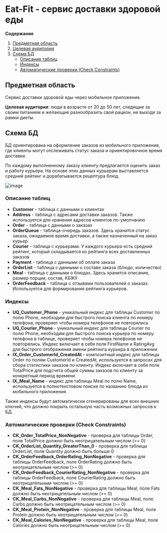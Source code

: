 # Eat-Fit - сервис доставки здоровой еды

**Содержание**
1. [Предметная область](#предметная-область)
2. [Целевая аудитория](#целевая-аудитория)
3. [Схема БД](#схема-бд)
    - [Описание таблиц](#описание-таблиц)
    - [Индексы](#индексы)
    - [Aвтоматические проверки (Check Constraints)](#автоматические-проверки-check-constraints)


## Предметная область
Сервис доставки здоровой еды через мобильное приложение.

**Целевая аудитория**: люди в возрасте от 20 до 50 лет, следящие за своим питанием и желающие разнообразить свой рацион, не выходя за рамки диеты.

## Схема БД

БД ориентирована на оформление заказов из мобильного приложения, где клиенты могут отслеживать статус заказа и ориентировочное время доставки.

По каждому выполненному заказу клиенту предлагается оценить заказ и работу курьера.
На основе этих данных курьерам выставляется средний рейтинг и дорабатывается рецептура блюд.

![image](https://user-images.githubusercontent.com/19695435/144702758-d5e8f298-6603-4e2b-9fa7-0dac8e1ac948.png)


### Описание таблиц

- **Customer** - таблица с данными о клиентах
- **Address** - таблица с адресами доставки заказов. Также используется для хранения адресов клиентов по-умолчанию
- **Order** - таблица с данными о заказах
- **OrderQueue** - таблица-очередь заказов. Здесь хранится статус заказа, ожидаемое время доставки, а также назначенный на заказ курьер
- **Courier** - таблица с курьерами. У каждого курьера есть средний рейтинг, который складывается из рейтинга всех доставленных заказов
- **Payment** - таблица с данными об оплате заказа
- **OrderList** - таблица с данными о составе заказа (блюдо, количество)
- **Meal** - таблица с данными о блюдах. Здесь хранится описание, размер порции, состав, КБЖУ
- **OrderFeedback** - таблица с отзывами пользователей о заказах. Используется для формирования рейтинга курьеров.

### Индексы

- **UQ_Customer_Phone** - уникальный индекс для таблицы Customer по полю Phone, необходим для быстрого поиска клиента по номеру телефона, проверяет чтобы номера телефонов не повторялись
- **UQ_Courier_Phone** - уникальный индекс для таблицы Courier по полю Phone, необходим для быстрого поиска курьера по номеру телефона в таблице, проверяет чтобы номера телефонов не повторялись. Индекс включает в себя поля FirstName и RatingAvg для быстрого отображения имени рейтинга курьера в приложении
- **IX_Order_CustomerId_CreatedAt** - композитный индекс для таблицы Order по полям CustomerId и CreatedAt, используется в запросах для сбора статистики заказов по клиенту. Индекс включает в себя поле TotalPrice для подсчета общей суммы заказов по клиенту за конкретный период времени
- **IX_Meal_Name** - индекс для таблицы Meal по полю Name, используется в полнотекстовом поиске по названию блюда из мобильного приложения

Также индексы будут автоматически сгенерированы для всех внешних ключей, что должно покрыть остальную часть возможных запросов к БД.

### Автоматические проверки (Check Constraints)

- **CK_Order_TotalPrice_NonNegative** - проверка для таблицы Order, поле TotalPrice должно быть неотрицательным числом (>= 0)
- **CK_OrderList_Quantity_GreaterThan_0** - проверка для таблицы OrderList, поле Quantity должно быть больше 0
- **CK_OrderFeedback_OrderRating_NonNegative** - проверка для таблицы OrderFeedback, поле OrderRating должно быть неотрицательным числом (>= 0)
- **CK_OrderFeedback_CourierRating_NonNegative** - проверка для таблицы OrderFeedback, поле CourierRating должно быть неотрицательным числом (>= 0)
- **CK_Meal_Fats_NonNegative** - проверка для таблицы Meal, поле Fats должно быть неотрицательным числом (>= 0)
- **CK_Meal_Carbs_NonNegative** - проверка для таблицы Meal, поле Carbs должно быть неотрицательным числом (>= 0)
- **CK_Meal_Protein_NonNegative** - проверка для таблицы Meal, поле Protein должно быть неотрицательным числом (>= 0)
- **CK_Meal_Calories_NonNegative** - проверка для таблицы Meal, поле Calories должно быть неотрицательным числом (>= 0)

